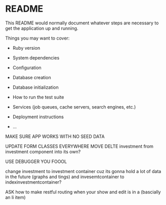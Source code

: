 # README

This README would normally document whatever steps are necessary to get the
application up and running.

Things you may want to cover:

* Ruby version

* System dependencies

* Configuration

* Database creation

* Database initialization

* How to run the test suite

* Services (job queues, cache servers, search engines, etc.)

* Deployment instructions

* ...

MAKE SURE APP WORKS WITH NO SEED DATA

UPDATE FORM CLASSES EVERYWHERE
MOVE DELTE investment from investment component into its own?

USE DEBUGGER YOU FOOOL

change investment to investment container cuz its gonna hold a lot of data in the future (graphs and tings)
and invesemtcontainer to indexinvestmentcontainer?


ASK how to make restful routing when your show and edit is in a (bascially an li item)